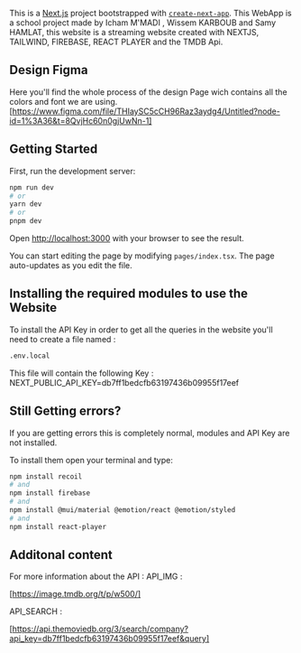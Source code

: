 This is a [Next.js](https://nextjs.andg/) project bootstrapped with [`create-next-app`](https://github.com/vercel/next.js/tree/canary/packages/create-next-app).
This WebApp is a school project made by Icham M'MADI , Wissem KARBOUB and Samy HAMLAT, this website is a streaming website created with NEXTJS, TAILWIND, FIREBASE, REACT PLAYER and the TMDB Api.

## Design Figma

Here you'll find the whole process of the design Page wich contains all the colors and font we are using.
[https://www.figma.com/file/THIaySC5cCH96Raz3aydg4/Untitled?node-id=1%3A36&t=8QvjHc60n0gjUwNn-1]

## Getting Started

First, run the development server:

```bash
npm run dev
# or
yarn dev
# or
pnpm dev
```

Open [http://localhost:3000](http://localhost:3000) with your browser to see the result.

You can start editing the page by modifying `pages/index.tsx`. The page auto-updates as you edit the file.

## Installing the required modules to use the Website
To install the API Key in order to get all the queries in the website you'll need to create a file named :

```bash
.env.local
```

This file will contain the following Key : NEXT_PUBLIC_API_KEY=db7ff1bedcfb63197436b09955f17eef

## Still Getting errors?
If you are getting errors this is completely normal, modules and API Key are not installed.

To install them open your terminal and type:

```bash
npm install recoil
# and
npm install firebase
# and
npm install @mui/material @emotion/react @emotion/styled
# and
npm install react-player
```

## Additonal content
For more information about the API :
API_IMG :

[https://image.tmdb.org/t/p/w500/]

API_SEARCH :

[https://api.themoviedb.org/3/search/company?api_key=db7ff1bedcfb63197436b09955f17eef&query]